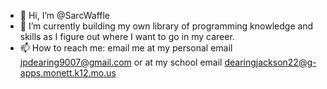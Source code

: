 - 👋 Hi, I’m @SarcWaffle
- 🌱 I’m currently building my own library of programming knowledge and skills as I figure out where I want to go in my career.
- 📫 How to reach me: email me at my personal email jpdearing9007@gmail.com or at my school email dearingjackson22@g-apps.monett.k12.mo.us

<!---
SarcWaffle/SarcWaffle is a ✨ special ✨ repository because its `README.md` (this file) appears on your GitHub profile.
You can click the Preview link to take a look at your changes.
--->
